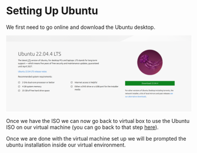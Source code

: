 # Setting Up Ubuntu
We first need to go online and download the Ubuntu desktop.

![](./assets/ubuntu.png)

Once we have the ISO we can now go back to virtual box to use the Ubuntu ISO on our virtual machine (you can go back to that step [here](./VM.md)).

Once we are done with the virtual machine set up we will be prompted the ubuntu installation inside our virtual environment.
